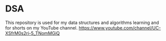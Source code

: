 # DSA
This repository is used for my data structures and algorithms learning and for shorts on my YouTube channel. https://www.youtube.com/channel/UC-XSfrM0s2ri-5_TNomMGiQ

